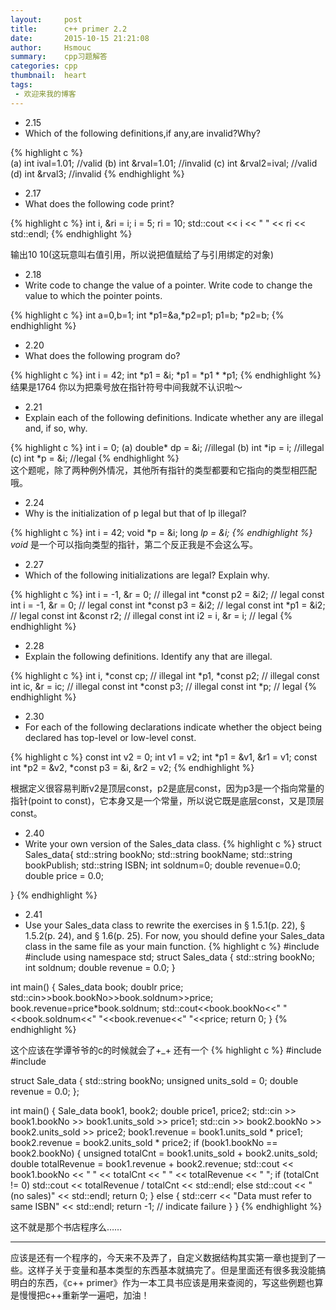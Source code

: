 ```yaml
---
layout:     post
title:      c++ primer 2.2
date:       2015-10-15 21:21:08
author:     Hsmouc
summary:    cpp习题解答
categories: cpp
thumbnail:  heart
tags:
 - 欢迎来我的博客
---
```


- 2.15  
- Which of the following definitions,if any,are invalid?Why?        

{% highlight c %}  
(a) int ival=1.01;  //valid
(b) int &rval=1.01;  //invalid
(c) int &rval2=ival; //valid
(d) int &rval3;  //invalid
{% endhighlight %}

- 2.17
- What does the following code print?      


{% highlight c %}
int i, &ri = i;
i = 5; ri = 10;
std::cout << i << " " << ri << std::endl;
{% endhighlight %}

输出10 10(这玩意叫右值引用，所以说把值赋给了与引用绑定的对象)

- 2.18
- Write code to change the value of a pointer. Write code to change the value to which the pointer points.  

{% highlight c %}
int a=0,b=1;
int *p1=&a,*p2=p1;
p1=b;
*p2=b;
{% endhighlight %}

- 2.20
- What does the following program do?

{% highlight c %}
int i = 42;
int *p1 = &i; *p1 = *p1 * *p1;
{% endhighlight %}
结果是1764 你以为把乘号放在指针符号中间我就不认识啦～

- 2.21
- Explain each of the following definitions. Indicate whether any are illegal and, if so, why.

{% highlight c %}
int i = 0;
(a) double* dp = &i;  //illegal
(b) int *ip = i;  //illegal
(c) int *p = &i;  //legal
{% endhighlight %}  
这个题呢，除了两种例外情况，其他所有指针的类型都要和它指向的类型相匹配哦。

- 2.24
- Why is the initialization of p legal but that of lp illegal?  

{% highlight c %}
int i = 42;
void *p = &i;
long *lp = &i;
{% endhighlight %}
void* 是一个可以指向类型的指针，第二个反正我是不会这么写。

- 2.27
- Which of the following initializations are legal? Explain why.  

{% highlight c %}
int i = -1, &r = 0;         // illegal
int *const p2 = &i2;        // legal
const int i = -1, &r = 0;   // legal
const int *const p3 = &i2;  // legal
const int *p1 = &i2;        // legal
const int &const r2;        // illegal
const int i2 = i, &r = i;   // legal
{% endhighlight %}

- 2.28
- Explain the following definitions. Identify any that are illegal.

{% highlight c %}
int i, *const cp;       // illegal
int *p1, *const p2;     // illegal
const int ic, &r = ic;  // illegal
const int *const p3;    // illegal
const int *p;           // legal
{% endhighlight %}

- 2.30
- For each of the following declarations indicate whether the object being declared has top-level or low-level const.

{% highlight c %}
const int v2 = 0; int v1 = v2;
int *p1 = &v1, &r1 = v1;
const int *p2 = &v2, *const p3 = &i, &r2 = v2;
{% endhighlight %}  

根据定义很容易判断v2是顶层const，p2是底层const，因为p3是一个指向常量的指针(point to const)，它本身又是一个常量，所以说它既是底层const，又是顶层const。

- 2.40
- Write your own version of the Sales_data class.
{% highlight c %}
struct Sales_data{
   std::string bookNo;
   std::string bookName;
   std::string bookPublish;
   std::string ISBN;
   int soldnum=0;
   double revenue=0.0;
   double price = 0.0;

}
{% endhighlight %}

- 2.41
- Use your Sales_data class to rewrite the exercises in § 1.5.1(p. 22), § 1.5.2(p. 24), and § 1.6(p. 25). For now, you should define your Sales_data class in the same file as your main function.
{% highlight c %}
#include<iostream>
#include<string>
using namespace std;
struct Sales_data
{
   std::string bookNo;
   int soldnum;
   double revenue = 0.0;
}

int main()
{
    Sales_data book;
    doublr price;
    std::cin>>book.bookNo>>book.soldnum>>price;
    book.revenue=price*book.soldnum;
    std::cout<<book.bookNo<<" "<<book.soldnum<<" "<<book.revenue<<" "<<price;
    return 0; 
}
{% endhighlight %}  

这个应该在学谭爷爷的c的时候就会了+_+   还有一个
{% highlight c %}
#include <iostream>
#include <string>

struct Sale_data
{
    std::string bookNo;
    unsigned units_sold = 0;
    double revenue = 0.0;
};

int main()
{
    Sale_data book1, book2;
    double price1, price2;
    std::cin >> book1.bookNo >> book1.units_sold >> price1;
    std::cin >> book2.bookNo >> book2.units_sold >> price2;
    book1.revenue = book1.units_sold * price1;
    book2.revenue = book2.units_sold * price2;
    if (book1.bookNo == book2.bookNo)
    {
        unsigned totalCnt = book1.units_sold + book2.units_sold;
        double totalRevenue = book1.revenue + book2.revenue;
        std::cout << book1.bookNo << " " << totalCnt << " " << totalRevenue << " ";
        if (totalCnt != 0)
            std::cout << totalRevenue / totalCnt << std::endl;
        else
            std::cout << "(no sales)" << std::endl;
        return 0;
    }
    else
    {
        std::cerr << "Data must refer to same ISBN" << std::endl;
        return -1;  // indicate failure
    }
}
{% endhighlight %}

这不就是那个书店程序么……

---
应该是还有一个程序的，今天来不及弄了，自定义数据结构其实第一章也提到了一些。这样子关于变量和基本类型的东西基本就搞完了。但是里面还有很多我没能搞明白的东西，《c++ primer》作为一本工具书应该是用来查阅的，写这些例题也算是慢慢把c++重新学一遍吧，加油！






